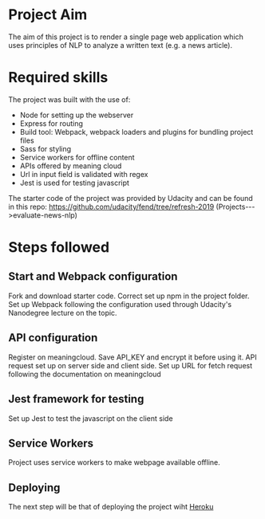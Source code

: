 # Project Aim
The aim of this project is to render a single page web application which uses principles of NLP to analyze a written text (e.g. a news article).

# Required skills

The project was built with the use of:
- Node for setting up the webserver
- Express for routing
- Build tool: Webpack, webpack loaders and plugins for bundling project files
- Sass for styling
- Service workers for offline content
- APIs offered by meaning cloud
- Url in input field is validated with regex
- Jest is used for testing javascript

The starter code of the project was provided by Udacity and can be found in this repo: https://github.com/udacity/fend/tree/refresh-2019 (Projects--->evaluate-news-nlp)

# Steps followed

## Start and Webpack configuration  
Fork and download starter code. Correct set up npm in the project folder. Set up Webpack following the configuration used through Udacity's Nanodegree lecture on the topic.

## API configuration
Register on meaningcloud. Save API_KEY and encrypt it before using it. API request set up on server side and client side. Set up URL for fetch request following the documentation on meaningcloud

## Jest framework for testing
Set up Jest to test the javascript on the client side

## Service Workers
Project uses service workers to make webpage available offline.

## Deploying
The next step will be that of deploying the project wiht [Heroku](https://www.heroku.com/)
